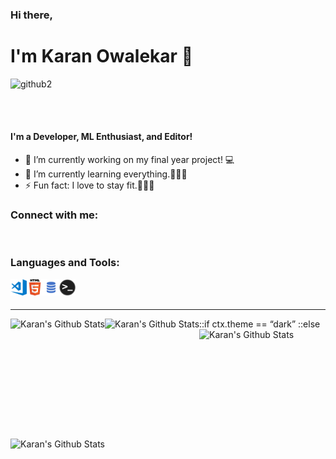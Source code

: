 ### Hi there,
# I'm Karan Owalekar 👋
![github2](https://user-images.githubusercontent.com/68480967/109789377-4903dc00-7c36-11eb-8844-d407f1c312c7.png)


[<img align="left" alt="" width="100px" height="4px" src="https://upload.wikimedia.org/wikipedia/en/thumb/9/98/Blank_button.svg/1200px-Blank_button.svg.png" />](https://karan-owalekar.web.app/#/)
[<img align="left" alt="" width="40px" src="https://user-images.githubusercontent.com/68480967/106253825-07020780-623e-11eb-9f7b-9455c67845a2.png" />](https://karan-owalekar.web.app/#/)

<br />
<br />

#### I'm a Developer, ML Enthusiast, and Editor!
- 🔭 I’m currently working on my final year project! 💻
- 🌱 I’m currently learning everything.🤣🤣🤣
- ⚡ Fun fact: I love to stay fit.🏋🏻‍♂️

### Connect with me:

[<img align="left" alt="" width="22px" src="https://user-images.githubusercontent.com/68480967/106260151-15542180-6246-11eb-823f-fd9f789a6600.png"/>](https://www.linkedin.com/in/karan-owalekar/)
[<img align="left" alt="" width="22px" src="https://user-images.githubusercontent.com/68480967/106260135-1422f480-6246-11eb-91b1-8c8a5738645f.png"/>](https://stackoverflow.com/users/13592012/karan-owalekar)
[<img align="left" alt="" width="22px" src="https://user-images.githubusercontent.com/68480967/106260141-1422f480-6246-11eb-9938-2b1b000b3da1.png" />](https://www.hackerrank.com/KaranOwalekar)
[<img align="left" alt="" width="22px" src="https://user-images.githubusercontent.com/68480967/106260148-15542180-6246-11eb-996d-13ce12d3f42e.png" />](https://twitter.com/karan_owalekar)
[<img align="left" alt="" width="22px" src="https://user-images.githubusercontent.com/68480967/106260126-12593100-6246-11eb-950e-26833d210a25.png" />](https://www.instagram.com/_.k_a_r_a_n.__/)

<br />

### Languages and Tools:

[<img align="left" alt="" width="26px" src="https://raw.githubusercontent.com/github/explore/80688e429a7d4ef2fca1e82350fe8e3517d3494d/topics/visual-studio-code/visual-studio-code.png" />](https://code.visualstudio.com/)
[<img align="left" alt="" width="26px" src="https://user-images.githubusercontent.com/68480967/106250537-c6a08a80-6239-11eb-9829-926b54b3ae2d.png" />](https://www.anaconda.com/)
[<img align="left" alt="" width="26px" src="https://encrypted-tbn0.gstatic.com/images?q=tbn%3AANd9GcTozpDAY82-mtxcsu4tZPhzgAnpLOhifxRBFg&usqp=CAU" />](https://www.adobe.com/in/products/photoshop.html?gclid=CjwKCAjw1K75BRAEEiwAd41h1Oc2e4chxmX7JpYKZbTqlxYQX-RjlAMvqFW5v_FnqUC1nmRpLjzcQRoCGN0QAvD_BwE&sdid=SGDJMMG3&mv=search&ef_id=CjwKCAjw1K75BRAEEiwAd41h1Oc2e4chxmX7JpYKZbTqlxYQX-RjlAMvqFW5v_FnqUC1nmRpLjzcQRoCGN0QAvD_BwE:G:s&s_kwcid=AL!3085!3!444587836691!e!!g!!photoshop!221441588!17534749028)
[<img align="left" alt="" width="26px" src="https://img.pngio.com/buy-adobe-education-contact-multiblue-and-receive-discounts-for-is-there-png-in-adobe-illustrator-600_600.png" />](https://www.adobe.com/in/products/illustrator.html?gclid=CjwKCAjw1K75BRAEEiwAd41h1OHxzML0Gt0vdVuSznO69fEidwRTn23Um0M6yxlY5XGhpmJsHQ9gtxoC64UQAvD_BwE&sdid=SBNHMR64&mv=search&ef_id=CjwKCAjw1K75BRAEEiwAd41h1OHxzML0Gt0vdVuSznO69fEidwRTn23Um0M6yxlY5XGhpmJsHQ9gtxoC64UQAvD_BwE:G:s&s_kwcid=AL!3085!3!248235017204!e!!g!!illustrator%20adobe!221170148!17525612948)
[<img align="left" alt="" width="26px" src="https://upload.wikimedia.org/wikipedia/commons/thumb/c/c3/Python-logo-notext.svg/110px-Python-logo-notext.svg.png" />](https://www.python.org/)
[<img align="left" alt="" width="26px" src="https://upload.wikimedia.org/wikipedia/commons/thumb/2/2d/Tensorflow_logo.svg/1200px-Tensorflow_logo.svg.png" />](https://www.tensorflow.org/)
[<img align="left" alt="" width="26px" src="https://miro.medium.com/max/1000/1*ilC2Aqp5sZd1wi0CopD1Hw.png" />](https://flutter.dev/)
[<img align="left" alt="" width="26px" src="https://cdn.freebiesupply.com/logos/large/2x/dart-logo-png-transparent.png" />](https://dart.dev/)
[<img align="left" alt="" width="26px" src="https://upload.wikimedia.org/wikipedia/commons/thumb/1/18/ISO_C%2B%2B_Logo.svg/1200px-ISO_C%2B%2B_Logo.svg.png" />]()
[<img align="left" alt="" width="26px" src="https://cdn.iconscout.com/icon/free/png-512/c-programming-569564.png" />]()
[<img align="left" alt="" width="26px" src="https://qph.fs.quoracdn.net/main-qimg-48b7a3d8958565e7aa3ad4dbf2312770.webp" />](https://www.java.com/en/)
<img align="left" alt="" width="26px" src="https://raw.githubusercontent.com/github/explore/80688e429a7d4ef2fca1e82350fe8e3517d3494d/topics/html/html.png" />
<img align="left" alt="" width="26px" src="https://raw.githubusercontent.com/github/explore/80688e429a7d4ef2fca1e82350fe8e3517d3494d/topics/sql/sql.png" />
<img align="left" alt="" width="26px" src="https://raw.githubusercontent.com/github/explore/80688e429a7d4ef2fca1e82350fe8e3517d3494d/topics/terminal/terminal.png" />

<br />
<br />

---

::if ctx.theme == “dark”
  <img align="left" alt="Karan's Github Stats" height=175px src="https://github-readme-stats.vercel.app/api?username=karan-owalekar&show_icons=true&hide_border=true&theme=tokyonight " />
  <img align="left" alt="Karan's Github Stats" height=175px src="https://github-readme-stats.vercel.app/api/top-langs/?username=karan-owalekar&show_icons=true&hide_border=true&theme=tokyonight" />
::else
  <img align="left" alt="Karan's Github Stats" height=175px src="https://github-readme-stats.vercel.app/api?username=karan-owalekar&show_icons=true&hide_border=true&theme=vue" />
  <img align="left" alt="Karan's Github Stats" height=175px src="https://github-readme-stats.vercel.app/api/top-langs/?username=karan-owalekar&show_icons=true&hide_border=true&theme=vue" />
